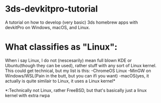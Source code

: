 # 3ds-devkitpro-tutorial
A tutorial on how to develop (very basic) 3ds homebrew apps with devkitPro on Windows, macOS, and Linux.

# What classifies as "Linux":
When i say Linux, I do not (nescesarily) mean full blown KDE or Ubuntu(though they can be used), rather stuff with any sort of Linux kernel. This could get technical, but my list is this:
-ChromeOS Linux
-MinGW on Windows/WSL(Pain in the butt, but you can ifi you want)
-macOS(yes, it actually is quite similair to Linux, it uses a Linux kernel*

*:Technically not Linux, rather FreeBSD, but that's basically just a linux kernel with extra rwpa
